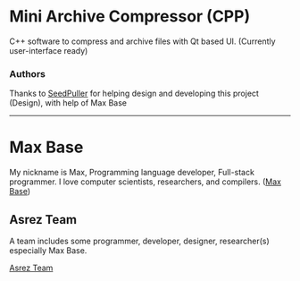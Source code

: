 # Mini Archive Compressor (CPP)

C++  software to compress and archive files with Qt based UI. (Currently user-interface ready)

### Authors

Thanks to [SeedPuller](github.com/SeedPuller) for helping design and developing this project (Design), with help of Max Base

---------

# Max Base

My nickname is Max, Programming language developer, Full-stack programmer. I love computer scientists, researchers, and compilers. ([Max Base](https://maxbase.org/))

## Asrez Team

A team includes some programmer, developer, designer, researcher(s) especially Max Base.

[Asrez Team](https://www.asrez.com/)
